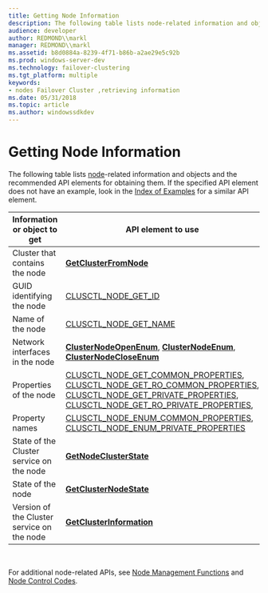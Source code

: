 ```yaml
---
title: Getting Node Information
description: The following table lists node-related information and objects and the recommended API elements for obtaining them. If the specified API element does not have an example, look in the Index of Examples for a similar API element.
audience: developer
author: REDMOND\\markl
manager: REDMOND\\markl
ms.assetid: b8d0884a-8239-4f71-b86b-a2ae29e5c92b
ms.prod: windows-server-dev
ms.technology: failover-clustering
ms.tgt_platform: multiple
keywords:
- nodes Failover Cluster ,retrieving information
ms.date: 05/31/2018
ms.topic: article
ms.author: windowssdkdev
---
```


# Getting Node Information

The following table lists [node](nodes.md)-related information and objects and the recommended API elements for obtaining them. If the specified API element does not have an example, look in the [Index of Examples](index-of-examples.md) for a similar API element.



| Information or object to get               | API element to use                                                                                                                                                                                                                                                                                                                                        |
|--------------------------------------------|-----------------------------------------------------------------------------------------------------------------------------------------------------------------------------------------------------------------------------------------------------------------------------------------------------------------------------------------------------------|
| Cluster that contains the node             | [**GetClusterFromNode**](/windows/previous-versions/ClusAPI/nc-clusapi-pclusapi_get_cluster_from_node?branch=master)                                                                                                                                                                                                                                                                                                          |
| GUID identifying the node                  | [CLUSCTL\_NODE\_GET\_ID](clusctl-node-get-id.md)                                                                                                                                                                                                                                                                                                         |
| Name of the node                           | [CLUSCTL\_NODE\_GET\_NAME](clusctl-node-get-name.md)                                                                                                                                                                                                                                                                                                     |
| Network interfaces in the node             | [**ClusterNodeOpenEnum**](/windows/previous-versions/ClusAPI/nc-clusapi-pclusapi_cluster_node_open_enum?branch=master), [**ClusterNodeEnum**](/windows/previous-versions/ClusAPI/nc-clusapi-pclusapi_cluster_node_enum?branch=master), [**ClusterNodeCloseEnum**](/windows/previous-versions/ClusAPI/nc-clusapi-pclusapi_cluster_node_close_enum?branch=master)                                                                                                                                                                                                      |
| Properties of the node                     | [CLUSCTL\_NODE\_GET\_COMMON\_PROPERTIES](clusctl-node-get-common-properties.md), [CLUSCTL\_NODE\_GET\_RO\_COMMON\_PROPERTIES](clusctl-node-get-ro-common-properties.md), [CLUSCTL\_NODE\_GET\_PRIVATE\_PROPERTIES](clusctl-node-get-private-properties.md), [CLUSCTL\_NODE\_GET\_RO\_PRIVATE\_PROPERTIES](clusctl-node-get-ro-private-properties.md), |
| Property names                             | [CLUSCTL\_NODE\_ENUM\_COMMON\_PROPERTIES](clusctl-node-enum-common-properties.md), [CLUSCTL\_NODE\_ENUM\_PRIVATE\_PROPERTIES](clusctl-node-enum-private-properties.md)                                                                                                                                                                                  |
| State of the Cluster service on the node   | [**GetNodeClusterState**](/windows/previous-versions/ClusAPI/nc-clusapi-pclusapi_get_node_cluster_state?branch=master)                                                                                                                                                                                                                                                                                                        |
| State of the node                          | [**GetClusterNodeState**](/windows/previous-versions/ClusAPI/nc-clusapi-pclusapi_get_cluster_node_state?branch=master)                                                                                                                                                                                                                                                                                                        |
| Version of the Cluster service on the node | [**GetClusterInformation**](/windows/previous-versions/ClusAPI/nc-clusapi-pclusapi_get_cluster_information?branch=master)                                                                                                                                                                                                                                                                                                    |



 

For additional node-related APIs, see [Node Management Functions](node-management-functions.md) and [Node Control Codes](node-control-codes.md).

 

 




